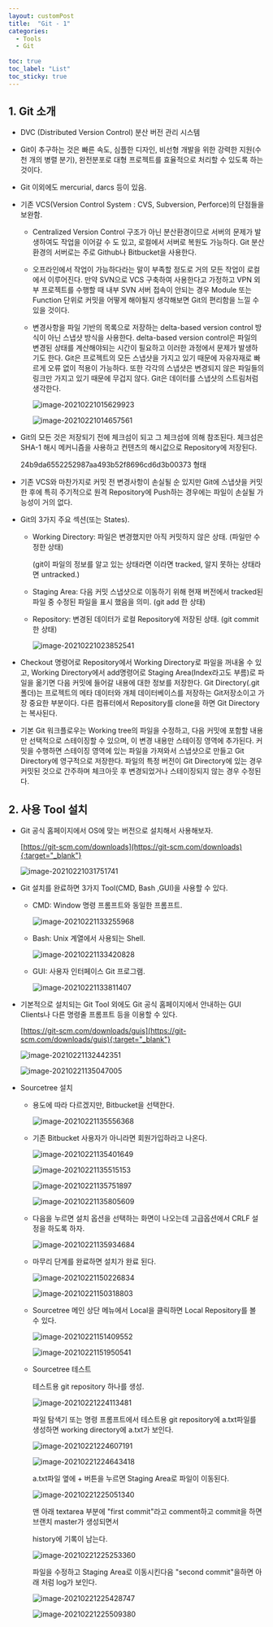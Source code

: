 ```yaml
---
layout: customPost
title:  "Git - 1"
categories: 
  - Tools
  - Git
  
toc: true
toc_label: "List"
toc_sticky: true 
---
```

## 1. Git 소개

- DVC (Distributed Version Control)  분산 버전 관리 시스템

- Git이 추구하는 것은  빠른 속도, 심플한 디자인, 비선형 개발을 위한 강력한 지원(수천 개의 병렬 분기), 완전분포로 대형 프로젝트를 효율적으로 처리할 수 있도록 하는 것이다.

- Git 이외에도  mercurial, darcs 등이 있음.

- 기존 VCS(Version Control System : CVS, Subversion, Perforce)의 단점들을 보완함.

  - Centralized Version Control 구조가 아닌 분산환경이므로 서버의 문제가 발생하여도 작업을 이어갈 수 도 있고, 로컬에서 서버로 복원도 가능하다. Git 분산환경의 서버로는 주로 Github나 Bitbucket을 사용한다.

  - 오프라인에서 작업이 가능하다라는 말이 부족할 정도로 거의 모든 작업이 로컬에서 이루어진다. 만약 SVN으로  VCS 구축하여 사용한다고 가정하고 VPN 외부 프로젝트를 수행할 때 내부 SVN 서버 접속이 안되는 경우  Module 또는 Function 단위로 커밋을 어떻게 해야될지 생각해보면 Git의 편리함을 느낄 수 있을 것이다.

  - 변경사항을 파일 기반의 목록으로 저장하는 delta-based version control 방식이 아닌 스냅샷 방식을 사용한다.  delta-based version control은 파일의 변경된 상태를 계산해야되는 시간이 필요하고 이러한 과정에서 문제가 발생하기도 한다. Git은 프로젝트의 모든 스냅샷을 가지고 있기 때문에 자유자재로 빠르게 오류 없이 적용이 가능하다. 또한 각각의 스냅샷은 변경되지 않은 파일들의 링크만 가지고 있기 때문에 무겁지 않다. Git은 데이터를 스냅샷의 스트림처럼 생각한다.

    ![image-20210221015629923](/assets/images/posts/image-20210221015629923.png)

    ![image-20210221014657561](/assets/images/posts/image-20210221014553435.png)

- Git의 모든 것은 저장되기 전에 체크섬이 되고 그 체크섬에 의해 참조된다.  체크섬은 SHA-1 해시 메커니즘을 사용하고 컨텐츠의 해시값으로 Repository에 저장된다.

  24b9da6552252987aa493b52f8696cd6d3b00373 형태

- 기존 VCS와 마찬가지로 커밋 전 변경사항이 손실될 순 있지만 Git에 스냅샷을 커밋한 후에 특히 주기적으로 원격 Repository에 Push하는 경우에는 파일이 손실될 가능성이 거의 없다.

- Git의 3가지 주요 섹션(또는 States).

  - Working Directory: 파일은 변경했지만 아직 커밋하지 않은 상태. (파일만 수정한 상태)

     (git이 파일의 정보를 알고 있는 상태라면 이라면 tracked, 알지 못하는 상태라면 untracked.)

  - Staging Area: 다음 커밋 스냅샷으로 이동하기 위해 현재 버전에서 tracked된 파일 중 수정된 파일을 표시 했음을 의미. (git add 한 상태)

  - Repository: 변경된 데이터가 로컬 Repository에 저장된 상태. (git commit한 상태)

    ![image-20210221023852541](/assets/images/posts/image-20210221023659833.png)

-  Checkout 명령어로 Repository에서 Working Directory로 파일을 꺼내올 수 있고, Working Directory에서 add명령어로 Staging Area(Index라고도 부름)로 파일을 옮기면 다음 커밋에 들어갈 내용에 대한 정보를 저장한다. Git Directory(.git 폴더)는 프로젝트의 메타 데이터와 개체 데이터베이스를 저장하는 Git저장소이고 가장 중요한 부분이다. 다른 컴퓨터에서 Repository를 clone을 하면 Git Directory는 복사된다.

- 기본 Git 워크플로우는 Working tree의 파일을 수정하고, 다음 커밋에 포함할 내용만 선택적으로 스테이징할 수 있으며,  이 변경 내용만 스테이징 영역에 추가된다. 커밋을 수행하면 스테이징 영역에 있는 파일을 가져와서 스냅샷으로 만들고 Git Directory에 영구적으로 저장한다. 파일의 특정 버전이 Git Directory에 있는 경우 커밋된 것으로 간주하며 체크아웃 후 변경되었거나 스테이징되지 않는 경우 수정된다. 

  

## 2. 사용 Tool 설치

- Git 공식 홈페이지에서 OS에 맞는 버전으로 설치해서 사용해보자.  

  [https://git-scm.com/downloads](https://git-scm.com/downloads){:target="_blank"}

  ![image-20210221031751741](/assets/images/posts/image-20210221031751741.png)

- Git 설치를 완료하면 3가지 Tool(CMD, Bash ,GUI)을 사용할 수 있다.

  - CMD: Window 명령 프롬프트와 동일한 프롬프트.

    ![image-20210221133255968](/assets/images/posts/image-20210221133255968.png)

  - Bash: Unix 계열에서 사용되는 Shell.

    ![image-20210221133420828](/assets/images/posts/image-20210221133420828.png)

  - GUI: 사용자 인터페이스 Git 프로그램.

    ![image-20210221133811407](/assets/images/posts/image-20210221133811407.png)

- 기본적으로 설치되는 Git Tool 외에도 Git 공식 홈페이지에서 안내하는 GUI Clients나 다른 명령줄 프롬프트 등을 이용할 수 있다.

  [https://git-scm.com/downloads/guis](https://git-scm.com/downloads/guis){:target="_blank"}

  ![image-20210221132442351](/assets/images/posts/image-20210221132442351.png)

  ![image-20210221135047005](/assets/images/posts/image-20210221135047005.png)

- Sourcetree 설치

  - 용도에 따라 다르겠지만, Bitbucket을 선택한다.

    ![image-20210221135556368](/assets/images/posts/image-20210221135556368.png)

  - 기존 Bitbucket 사용자가 아니라면 회원가입하라고 나온다.

    ![image-20210221135401649](/assets/images/posts/image-20210221135401649.png)

    ![image-20210221135515153](/assets/images/posts/image-20210221135515153.png)

    ![image-20210221135751897](/assets/images/posts/image-20210221135751897.png)

    ![image-20210221135805609](/assets/images/posts/image-20210221135805609.png)

  - 다음을 누르면 설치 옵션을 선택하는 화면이 나오는데 고급옵션에서 CRLF 설정을 하도록 하자.

    ![image-20210221135934684](/assets/images/posts/image-20210221135934684.png)

  - 마무리 단계를 완료하면 설치가 완료 된다.

    ![image-20210221150226834](/assets/images/posts/image-20210221150226834.png)

    ![image-20210221150318803](/assets/images/posts/image-20210221150318803.png)

  - Sourcetree 메인 상단 메뉴에서 Local을 클릭하면 Local Repository를 볼 수 있다.

    ![image-20210221151409552](/assets/images/posts/image-20210221151409552.png)

    ![image-20210221151950541](/assets/images/posts/image-20210221151950541.png)

  

  - Sourcetree 테스트

    테스트용 git repository 하나를 생성.

    ![image-20210221224113481](/assets/images/posts/image-20210221224113481.png)

    

    파일 탐색기 또는 명령 프롬프트에서 테스트용 git repository에 a.txt파일를 생성하면 working directory에 a.txt가 보인다.

    ![image-20210221224607191](/assets/images/posts/image-20210221224607191.png)

    ![image-20210221224643418](/assets/images/posts/image-20210221224643418.png)

    a.txt파일 옆에 + 버튼을 누르면 Staging Area로 파일이 이동된다.

    ![image-20210221225051340](/assets/images/posts/image-20210221225051340.png)

    맨 아래 textarea 부분에 "first commit"라고 comment하고 commit을 하면 브랜치 master가 생성되면서 

    history에 기록이 남는다.

    ![image-20210221225253360](/assets/images/posts/image-20210221225253360.png)

    파일을 수정하고 Staging Area로 이동시킨다음 "second commit"을하면 아래 처럼 log가 보인다.

    ![image-20210221225428747](/assets/images/posts/image-20210221225428747.png)

    ![image-20210221225509380](/assets/images/posts/image-20210221225509380.png)
